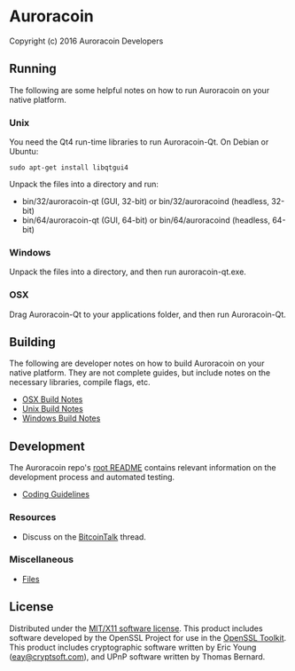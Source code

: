 Auroracoin
=====================

Copyright (c) 2016 Auroracoin Developers


Running
---------------------
The following are some helpful notes on how to run Auroracoin on your native platform.

### Unix

You need the Qt4 run-time libraries to run Auroracoin-Qt. On Debian or Ubuntu:

	sudo apt-get install libqtgui4

Unpack the files into a directory and run:

- bin/32/auroracoin-qt (GUI, 32-bit) or bin/32/auroracoind (headless, 32-bit)
- bin/64/auroracoin-qt (GUI, 64-bit) or bin/64/auroracoind (headless, 64-bit)

### Windows

Unpack the files into a directory, and then run auroracoin-qt.exe.

### OSX

Drag Auroracoin-Qt to your applications folder, and then run Auroracoin-Qt.

Building
---------------------
The following are developer notes on how to build Auroracoin on your native platform. They are not complete guides, but include notes on the necessary libraries, compile flags, etc.

- [OSX Build Notes](build-osx.md)
- [Unix Build Notes](build-unix.md)
- [Windows Build Notes](build-msw.md)

Development
---------------------
The Auroracoin repo's [root README](https://github.com/aurarad/Auroracoin/blob/master/README.md) contains relevant information on the development process and automated testing.

- [Coding Guidelines](coding.md)

### Resources
* Discuss on the [BitcoinTalk](https://bitcointalk.org/index.php?topic=1467050.0) thread.

### Miscellaneous
- [Files](files.md)

License
---------------------
Distributed under the [MIT/X11 software license](http://www.opensource.org/licenses/mit-license.php).
This product includes software developed by the OpenSSL Project for use in the [OpenSSL Toolkit](http://www.openssl.org/). This product includes
cryptographic software written by Eric Young ([eay@cryptsoft.com](mailto:eay@cryptsoft.com)), and UPnP software written by Thomas Bernard.
